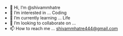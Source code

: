 - 👋 Hi, I’m @shivammhatre
- 👀 I’m interested in ... Coding
- 🌱 I’m currently learning ... Life
- 💞️ I’m looking to collaborate on ...
- 📫 How to reach me ...
shivammhatre444@gmail.com
<!---
shivammhatre/shivammhatre is a ✨ special ✨ repository because its `README.md` (this file) appears on your GitHub profile.
You can click the Preview link to take a look at your changes.
--->
